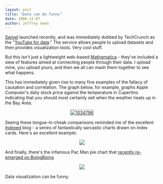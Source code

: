 ```yaml
---
layout: post
title: "Data can be funny"
date: 2006-12-07
author: Jeffrey Veen
---
```

<a href="http://swivel.com/">Swivel</a> launched recently, and was immediately dubbed by TechCrunch as the "<a href="http://www.techcrunch.com/2006/12/05/swivel-to-launch-this-week-communitize-your-data/">YouTube for data</a>." The service allows people to upload datasets and then provides visualization tools. Very cool stuff.

But this isn't just a lightweight web-based <a href="http://www.wolfram.com/">Mathematica</a> - they've included a slew of features aimed at connecting people through their data. I upload mine, you upload yours, and then we all can mash them together to see what happens.

This has immediately given rise to many fine examples of the fallacy of causation and correlation. The graph below, for example, graphs Apple Computer's daily stock price against the temperature in Cupertino indicating that you should most certainly sell when the weather heats up in the Bay Area.

<div style="text-align: center"><a href="http://www.swivel.com/graphs/show/1034796"><img alt="1034796" src="http://www.swivel.com/graphs/image/1034796" style="border: solid 1px #999999;" title=""  /></a></div>

Seeing these tongue-in-cheak comparisons reminded me of the excellent <a href="http://indexed.blogspot.com/">Indexed</a> blog - a series of fantastically sarcastic charts drawn on index cards. Here's an excellent example:

<div style="text-align: center"><img src="http://static.flickr.com/108/316581958_7f5a949fcf_m.jpg" style ="border: solid 1px silver;" /></div>

And finally, there's the infamous Pac Man pie chart that <a href="http://www.boingboing.net/2006/11/02/hilarious_piechartvi.html">recently re-emerged on BoingBoing</a>.

<div style="text-align: center;"><img src="http://static.flickr.com/104/316581955_a8e8ff58f3_m.jpg" style ="border: solid 1px silver;" /></div>

Data visualization can be funny.
